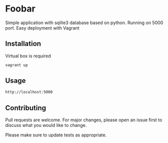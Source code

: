 # Foobar

Simple application with sqlite3 database based on python. Running on 5000 port.
Easy deployment with Vagrant

## Installation

Virtual box is required

```bash
vagrant up
```

## Usage

```bash
http://localhost:5000
```

## Contributing
Pull requests are welcome. For major changes, please open an issue first to discuss what you would like to change.

Please make sure to update tests as appropriate.

